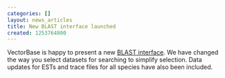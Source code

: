 ```yaml
---
categories: []
layout: news_articles
title: New BLAST interface launched
created: 1253764800
---
```

VectorBase is happy to present a new <A href="/blast/">BLAST interface</A>. We have changed the way you select datasets for searching to simplify selection. Data updates for ESTs and trace files for all species have also been included.
